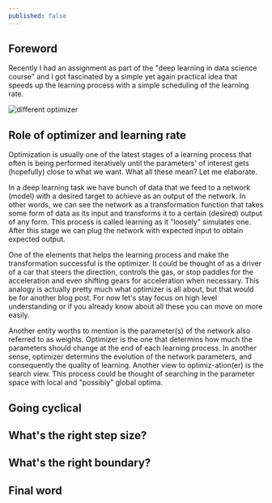 ```yaml
---
published: false
---
```

## Foreword

Recently I had an assignment as part of the "deep learning in data science course" and I got fascinated by a simple yet again practical idea that speeds up the learning process with a simple scheduling of the learning rate.


![different optimizer](https://jhui.github.io/assets/dl/a1.gif)

## Role of optimizer and learning rate
Optimization is usually one of the latest stages of a learning process that often is being performed iteratively until the parameters' of interest gets (hopefully) close to what we want. What all these  mean? Let me elaborate.

In a deep learning task we have bunch of data that we feed to a network (model) with a desired target to achieve as an output of the network. In other words, we can see the network as a transformation function that takes some form of data as its input and transforms it to a certain (desired) output of any form. This process is called learning as it "loosely" simulates one. After this stage we can plug the network with expected input to obtain expected output.

One of the elements that helps the learning process and make the transformation successful is the optimizer. It could be thought of as a driver of a car that steers the direction, controls the gas, or stop paddles for the acceleration and even shifting gears for acceleration when necessary. This analogy is actually pretty much what optimizer is all about, but that would be for another blog post. For now let's stay focus on high level understanding or if you already know about all these you can move on more easily.

Another entity worths to mention is the parameter(s) of the network also referred to as weights. Optimizer is the one that determins how much the parameters should change at the end of each learning process. In another sense, optimizer determins the evolution of the network parameters, and consequently the quality of learning. Another view to optimiz-ation(er) is the search view. This process could be thought of searching in the parameter space with local and "possibly" global optima.



## Going cyclical

## What's the right step size?

## What's the right boundary?

## Final word
